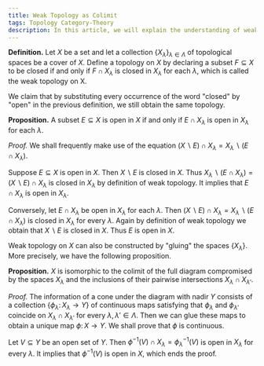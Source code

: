 ```yaml
---
title: Weak Topology as Colimit
tags: Topology Category-Theory
description: In this article, we will explain the understanding of weak topology as a certain colimit.
---
```


**Definition.** Let $X$ be a set and let a collection $\{X_{\lambda}\}_{\lambda\in \Lambda}$ of topological spaces be a cover of $X$. Define a topology on $X$ by declaring a subset $F\subseteq X$ to be closed if and only if $F \cap X_\lambda$ is closed in $X_\lambda$ for each $\lambda$, which is called the weak topology on X.



We claim that by substituting every occurrence of the word "closed" by "open" in the previous definition, we still obtain the same topology.



**Proposition.** A subset $E\subseteq X$ is open in $X$ if and only if $E\cap X_\lambda$ is open in $X_\lambda$ for each $\lambda$.

*Proof.* We shall frequently make use of the equation $(X\backslash E) \cap X_\lambda = X_\lambda \backslash (E\cap X_\lambda)$.

Suppose $E\subseteq X$ is open in $X$. Then $X\backslash E$ is closed in $X$. Thus $X_\lambda\backslash (E\cap X_\lambda) = (X\backslash E)\cap X_\lambda$ is closed in $X_\lambda$ by definition of weak topology. It implies that $E\cap X_\lambda$ is open in $X_\lambda$.

Conversely, let $E\cap X_\lambda$ be open in $X_\lambda$ for each $\lambda$. Then $(X\backslash E) \cap X_\lambda = X_\lambda \backslash (E\cap X_\lambda)$ is closed in $X_\lambda$ for every $\lambda$. Again by definition of weak topology we obtain that $X\backslash E$ is closed in $X$. Thus $E$ is open in $X$.



Weak topology on $X$ can also be constructed by "gluing" the spaces $\{X_\lambda\}$. More precisely, we have the following proposition.



**Proposition.** $X$ is isomorphic to the colimit of the full diagram compromised by the spaces $X_\lambda$ and the inclusions of their pairwise intersections $X_\lambda\cap X_{\lambda'}$.

*Proof.* The information of a cone under the diagram with nadir $Y$ consists of a collection $\{\phi_\lambda\colon X_\lambda \to Y\}$ of continuous maps satisfying that $\phi_\lambda$ and $\phi_{\lambda'}$ coincide on $X_\lambda\cap X_{\lambda'}$ for every $\lambda, \lambda'\in \Lambda$. Then we can glue these maps to obtain a unique map $\phi\colon X\to Y$. We shall prove that $\phi$ is continuous.

Let $V\subseteq Y$ be an open set of $Y$. Then $\phi^{-1}(V)\cap X_\lambda=\phi_\lambda^{-1}(V)$ is open in $X_\lambda$ for every $\lambda$. It implies that $\phi^{-1}(V)$ is open in $X$, which ends the proof.
